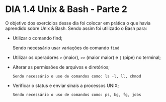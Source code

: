 # DIA 1.4 Unix & Bash - Parte 2

O objetivo dos exercícios desse dia foi colocar em prática o que havia aprendido sobre Unix & Bash. Sendo assim foi utilizado o Bash para:

* Utilizar o comando find;
    
     Sendo necessário usar variações do comando `find`

* Utilizar os operadores `>` (maior), `>>` (maior maior) e `|` (pipe) no terminal;

* Alterar as permissões de arquivos e diretórios;

      Sendo necessário o uso de comandos como: ls -l, ll, chmod

* Verificar o status e enviar sinais a processos UNIX;

      Sendo necessário o uso de comandos como: ps, bg, fg, jobs
